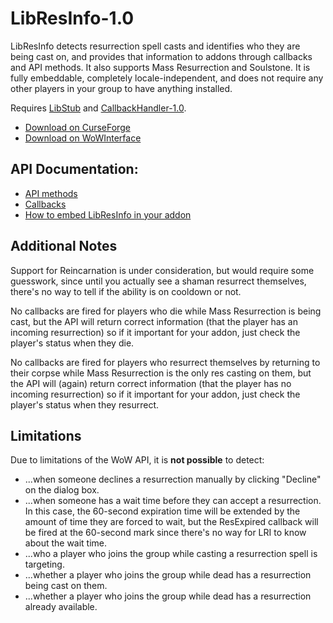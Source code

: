 LibResInfo-1.0
=================

LibResInfo detects resurrection spell casts and identifies who they are being cast on, and provides that information to addons through callbacks and API methods. It also supports Mass Resurrection and Soulstone. It is fully embeddable, completely locale-independent, and does not require any other players in your group to have anything installed.

Requires [LibStub](http://www.wowace.com/addons/libstub/) and [CallbackHandler-1.0](http://www.wowace.com/addons/callbackhandler/).

* [Download on CurseForge](http://wow.curseforge.com/addons/libresinfo/)
* [Download on WoWInterface](http://www.wowinterface.com/downloads/info21467-LibResInfo-1.0.html)


## API Documentation:

* [API methods](https://github.com/Phanx/LibResInfo/wiki/API-Methods)
* [Callbacks](https://github.com/Phanx/LibResInfo/wiki/Callbacks)
* [How to embed LibResInfo in your addon](https://github.com/Phanx/LibResInfo/wiki)


## Additional Notes

Support for Reincarnation is under consideration, but would require some guesswork, since until you actually see a shaman resurrect themselves, there's no way to tell if the ability is on cooldown or not.

No callbacks are fired for players who die while Mass Resurrection is being cast, but the API will return correct information (that the player has an incoming resurrection) so if it important for your addon, just check the player's status when they die.

No callbacks are fired for players who resurrect themselves by returning to their corpse while Mass Resurrection is the only res casting on them, but the API will (again) return correct information (that the player has no incoming resurrection) so if it important for your addon, just check the player's status when they resurrect.


## Limitations

Due to limitations of the WoW API, it is **not possible** to detect:

* ...when someone declines a resurrection manually by clicking "Decline" on the dialog box.
* ...when someone has a wait time before they can accept a resurrection. In this case, the 60-second expiration time will be extended by the amount of time they are forced to wait, but the ResExpired callback will be fired at the 60-second mark since there's no way for LRI to know about the wait time.
* ...who a player who joins the group while casting a resurrection spell is targeting.
* ...whether a player who joins the group while dead has a resurrection being cast on them.
* ...whether a player who joins the group while dead has a resurrection already available.
